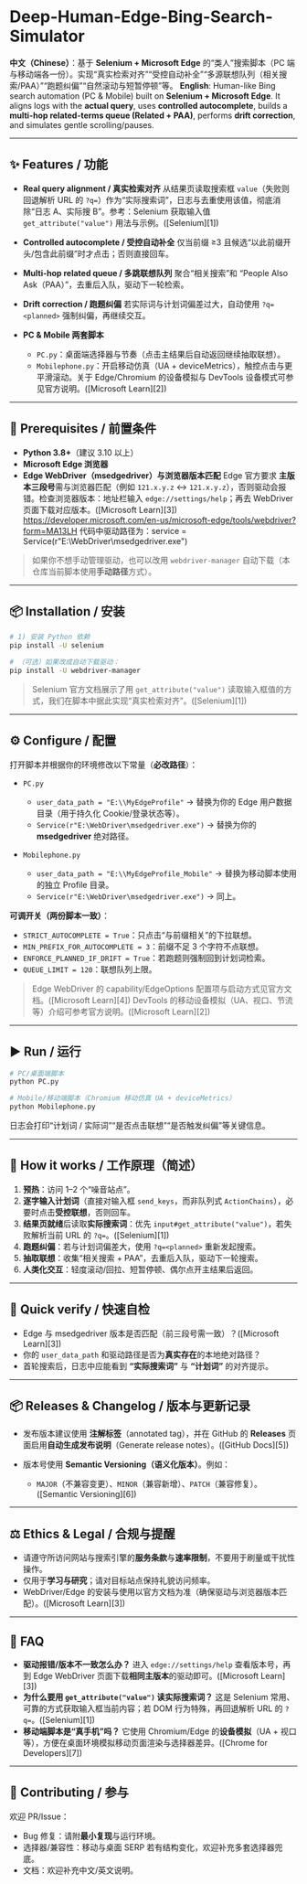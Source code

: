# Deep-Human-Edge-Bing-Search-Simulator

**中文（Chinese）**：基于 **Selenium + Microsoft Edge** 的“类人”搜索脚本（PC 端与移动端各一份）。实现“真实检索对齐”“受控自动补全”“多源联想队列（相关搜索/PAA）”“跑题纠偏”“自然滚动与短暂停顿”等。
**English**: Human-like Bing search automation (PC & Mobile) built on **Selenium + Microsoft Edge**. It aligns logs with the **actual query**, uses **controlled autocomplete**, builds a **multi-hop related-terms queue (Related + PAA)**, performs **drift correction**, and simulates gentle scrolling/pauses.

---

## ✨ Features / 功能

* **Real query alignment / 真实检索对齐**
  从结果页读取搜索框 `value`（失败则回退解析 URL 的 `?q=`）作为“实际搜索词”，日志与去重使用该值，彻底消除“日志 A、实际搜 B”。参考：Selenium 获取输入值 `get_attribute("value")` 用法与示例。([Selenium][1])
* **Controlled autocomplete / 受控自动补全**
  仅当前缀 ≥3 且候选“以此前缀开头/包含此前缀”时才点击；否则直接回车。
* **Multi-hop related queue / 多跳联想队列**
  聚合“相关搜索”和 “People Also Ask（PAA）”，去重后入队，驱动下一轮检索。
* **Drift correction / 跑题纠偏**
  若实际词与计划词偏差过大，自动使用 `?q=<planned>` 强制纠偏，再继续交互。
* **PC & Mobile 两套脚本**

  * `PC.py`：桌面端选择器与节奏（点击主结果后自动返回继续抽取联想）。
  * `Mobilephone.py`：开启移动仿真（UA + deviceMetrics），触控点击与更平滑滚动。关于 Edge/Chromium 的设备模拟与 DevTools 设备模式可参见官方说明。([Microsoft Learn][2])

---

## 🧰 Prerequisites / 前置条件

* **Python 3.8+**（建议 3.10 以上）
* **Microsoft Edge 浏览器**
* **Edge WebDriver（msedgedriver）与浏览器版本匹配**
  Edge 官方要求 **主版本三段号**需与浏览器匹配（例如 `121.x.y.z` ↔ `121.x.y.z`），否则驱动会报错。检查浏览器版本：地址栏输入 `edge://settings/help`；再去 WebDriver 页面下载对应版本。([Microsoft Learn][3])
https://developer.microsoft.com/en-us/microsoft-edge/tools/webdriver?form=MA13LH
代码中驱动路径为：service = Service(r"E:\WebDriver\msedgedriver.exe") 
> 如果你不想手动管理驱动，也可以改用 `webdriver-manager` 自动下载（本仓库当前脚本使用**手动路径**方式）。

---

## 📦 Installation / 安装

```bash
# 1) 安装 Python 依赖
pip install -U selenium

# （可选）如果改成自动下载驱动：
pip install -U webdriver-manager
```

> Selenium 官方文档展示了用 `get_attribute("value")` 读取输入框值的方式，我们在脚本中据此实现“真实检索对齐”。([Selenium][1])

---

## ⚙️ Configure / 配置

打开脚本并根据你的环境修改以下常量（**必改路径**）：

* `PC.py`

  * `user_data_path = "E:\\MyEdgeProfile"` → 替换为你的 Edge 用户数据目录（用于持久化 Cookie/登录状态等）。
  * `Service(r"E:\WebDriver\msedgedriver.exe")` → 替换为你的 **msedgedriver** 绝对路径。
* `Mobilephone.py`

  * `user_data_path = "E:\\MyEdgeProfile_Mobile"` → 替换为移动脚本使用的独立 Profile 目录。
  * `Service(r"E:\WebDriver\msedgedriver.exe")` → 同上。

**可调开关（两份脚本一致）**：

* `STRICT_AUTOCOMPLETE = True`：只点击“与前缀相关”的下拉联想。
* `MIN_PREFIX_FOR_AUTOCOMPLETE = 3`：前缀不足 3 个字符不点联想。
* `ENFORCE_PLANNED_IF_DRIFT = True`：若跑题则强制回到计划词检索。
* `QUEUE_LIMIT = 120`：联想队列上限。

> Edge WebDriver 的 capability/EdgeOptions 配置项与启动方式见官方文档。([Microsoft Learn][4])
> DevTools 的移动设备模拟（UA、视口、节流等）介绍可参考官方说明。([Microsoft Learn][2])

---

## ▶️ Run / 运行

```bash
# PC/桌面端脚本
python PC.py

# Mobile/移动端脚本（Chromium 移动仿真 UA + deviceMetrics）
python Mobilephone.py
```

日志会打印“计划词 / 实际词”“是否点击联想”“是否触发纠偏”等关键信息。

---

## 🧠 How it works / 工作原理（简述）

1. **预热**：访问 1–2 个“噪音站点”。
2. **逐字输入计划词**（直接对输入框 `send_keys`，而非队列式 `ActionChains`），必要时点击**受控联想**，否则回车。
3. **结果页就绪**后读取**实际搜索词**：优先 `input#get_attribute("value")`，若失败解析当前 URL 的 `?q=`。([Selenium][1])
4. **跑题纠偏**：若与计划词偏差大，使用 `?q=<planned>` 重新发起搜索。
5. **抽取联想**：收集“相关搜索 + PAA”，去重后入队，驱动下一轮搜索。
6. **人类化交互**：轻度滚动/回拉、短暂停顿、偶尔点开主结果后返回。

---

## 🧪 Quick verify / 快速自检

* Edge 与 msedgedriver 版本是否匹配（前三段号需一致）？([Microsoft Learn][3])
* 你的 `user_data_path` 和驱动路径是否为**真实存在**的本地绝对路径？
* 首轮搜索后，日志中应能看到 **“实际搜索词”** 与 **“计划词”** 的对齐提示。

---

## 📦 Releases & Changelog / 版本与更新记录

* 发布版本建议使用 **注解标签**（annotated tag），并在 GitHub 的 **Releases** 页面启用**自动生成发布说明**（Generate release notes）。([GitHub Docs][5])
* 版本号使用 **Semantic Versioning（语义化版本）**。例如：

  * `MAJOR`（不兼容变更）、`MINOR`（兼容新增）、`PATCH`（兼容修复）。([Semantic Versioning][6])

---

## ⚖️ Ethics & Legal / 合规与提醒

* 请遵守所访问网站与搜索引擎的**服务条款**与**速率限制**，不要用于刷量或干扰性操作。
* 仅用于**学习与研究**；请对目标站点保持礼貌访问频率。
* WebDriver/Edge 的安装与使用以官方文档为准（确保驱动与浏览器版本匹配）。([Microsoft Learn][3])

---

## 🙋 FAQ

* **驱动报错/版本不一致怎么办？**
  进入 `edge://settings/help` 查看版本号，再到 Edge WebDriver 页面下载**相同主版本**的驱动即可。([Microsoft Learn][3])
* **为什么要用 `get_attribute("value")` 读实际搜索词？**
  这是 Selenium 常用、可靠的方式获取输入框当前内容；若 DOM 行为特殊，再回退解析 URL 的 `?q=`。([Selenium][1])
* **移动端脚本是“真手机”吗？**
  它使用 Chromium/Edge 的**设备模拟**（UA + 视口等），方便在桌面环境模拟移动页面渲染与选择器差异。([Chrome for Developers][7])

---

## 🤝 Contributing / 参与

欢迎 PR/Issue：

* Bug 修复：请附**最小复现**与运行环境。
* 选择器/兼容性：移动与桌面 SERP 若有结构变化，欢迎补充多套选择器兜底。
* 文档：欢迎补充中文/英文说明。


